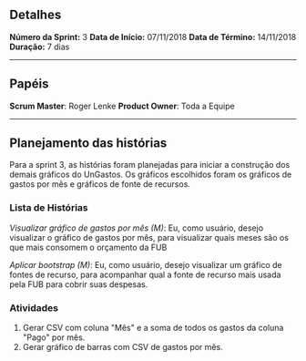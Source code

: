 ## Detalhes

**Número da Sprint:** 3
**Data de Início:** 07/11/2018
**Data de Término:** 14/11/2018
**Duração:** 7 dias

---

## Papéis

**Scrum Master**: Roger Lenke
**Product Owner**: Toda a Equipe

---

## Planejamento das histórias

Para a sprint 3, as histórias foram planejadas para iniciar a construção dos demais gráficos do UnGastos. Os gráficos escolhidos foram os gráficos de gastos por mês e gráficos de fonte de recursos.

### Lista de Histórias

_Visualizar gráfico de gastos por mês (M)_: Eu, como usuário, desejo visualizar o gráfico de gastos por mês, para visualizar quais meses são os que mais consomem o orçamento da FUB

_Aplicar bootstrap (M)_: Eu, como usuário, desejo visualizar um gráfico de fontes de recurso, para acompanhar qual a fonte de recurso mais usada pela FUB para cobrir suas despesas.

### Atividades

1. Gerar CSV com coluna "Mês" e a soma de todos os gastos da coluna "Pago" por mês.
2. Gerar gráfico de barras com CSV de gastos por mês.
